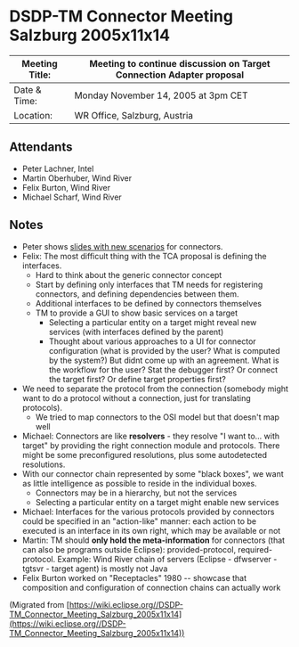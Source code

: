 

DSDP-TM Connector Meeting Salzburg 2005x11x14
=============================================

| Meeting Title: | **Meeting to continue discussion on Target Connection Adapter proposal** |
| --- | --- |
| Date & Time: | Monday November 14, 2005 at 3pm CET |
| Location: | WR Office, Salzburg, Austria |

Attendants
----------

*   Peter Lachner, Intel
*   Martin Oberhuber, Wind River
*   Felix Burton, Wind River
*   Michael Scharf, Wind River

Notes
-----

*   Peter shows [slides with new scenarios](https://www.eclipse.org/dsdp/tm/doc/DSDP-TM_TCA_Scenarios_2005x11x14.ppt) for connectors.
*   Felix: The most difficult thing with the TCA proposal is defining the interfaces.
    *   Hard to think about the generic connector concept
    *   Start by defining only interfaces that TM needs for registering connectors, and defining dependencies between them.
    *   Additional interfaces to be defined by connectors themselves
    *   TM to provide a GUI to show basic services on a target
        *   Selecting a particular entity on a target might reveal new services (with interfaces defined by the parent)
        *   Thought about various approaches to a UI for connector configuration (what is provided by the user? What is computed by the system?) But didnt come up with an agreement. What is the workflow for the user? Stat the debugger first? Or connect the target first? Or define target properties first?
*   We need to separate the protocol from the connection (somebody might want to do a protocol without a connection, just for translating protocols).
    *   We tried to map connectors to the OSI model but that doesn't map well
*   Michael: Connectors are like **resolvers** \- they resolve "I want to... with target" by providing the right connection module and protocols. There might be some preconfigured resolutions, plus some autodetected resolutions.
*   With our connector chain represented by some "black boxes", we want as little intelligence as possible to reside in the individual boxes.
    *   Connectors may be in a hierarchy, but not the services
    *   Selecting a particular entity on a target might enable new services
*   Michael: Interfaces for the various protocols provided by connectors could be specified in an "action-like" manner: each action to be executed is an interface in its own right, which may be available or not
*   Martin: TM should **only hold the meta-information** for connectors (that can also be programs outside Eclipse): provided-protocol, required-protocol. Example: Wind River chain of servers (Eclipse - dfwserver - tgtsvr - target agent) is mostly not Java
*   Felix Burton worked on "Receptacles" 1980 -- showcase that composition and configuration of connection chains can actually work


(Migrated from [https://wiki.eclipse.org//DSDP-TM_Connector_Meeting_Salzburg_2005x11x14](https://wiki.eclipse.org//DSDP-TM_Connector_Meeting_Salzburg_2005x11x14))